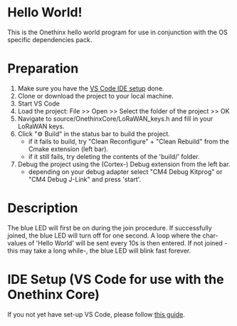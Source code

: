 # Hello World!

This is the Onethinx hello world program for use in conjunction with the OS specific dependencies pack. 

# Preparation

1. Make sure you have the [VS Code IDE setup](https://github.com/onethinx/VSCode_HelloWorld/blob/master/SetupVScode_readme.md) done.
1. Clone or download the project to your local machine.
1. Start VS Code
1. Load the project: File >> Open >> Select the folder of the project >> OK
1. Navigate to source/OnethinxCore/LoRaWAN_keys.h and fill in your LoRaWAN keys.
1. Click "⚙︎ Build" in the status bar to build the project.
    * if it fails to build, try "Clean Reconfigure" + "Clean Rebuild" from the Cmake extension (left bar).
    * if it still fails, try deleting the contents of the 'build/' folder.
1. Debug the project using the (Cortex-) Debug extension from the left bar.
    * depending on your debug adapter select "CM4 Debug Kitprog" or "CM4 Debug J-Link" and press 'start'.

# Description

The blue LED will first be on during the join procedure.
If successfully joined, the blue LED will turn off for one second. 
A loop where the char-values of 'Hello World' will be sent every 10s is then entered.
If not joined -this may take a long while-, the blue LED will blink fast forever.

# IDE Setup (VS Code for use with the Onethinx Core)

If you not yet have set-up VS Code, please follow [this guide](https://github.com/onethinx/VSCode_HelloWorld/blob/master/SetupVScode_readme.md).
